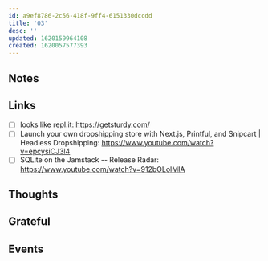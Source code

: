 ```yaml
---
id: a9ef8786-2c56-418f-9ff4-6151330dccdd
title: '03'
desc: ''
updated: 1620159964108
created: 1620057577393
---
```


## Notes

## Links

- [ ] looks like repl.it: https://getsturdy.com/
- [ ] Launch your own dropshipping store with Next.js, Printful, and
      Snipcart | Headless Dropshipping:
      https://www.youtube.com/watch?v=epcysiCJ3l4
- [ ] SQLite on the Jamstack -- Release Radar:
      https://www.youtube.com/watch?v=912bOLolMIA

## Thoughts

## Grateful

## Events
